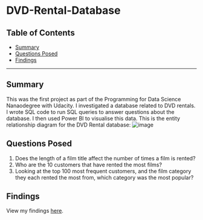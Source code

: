 # DVD-Rental-Database

## Table of Contents
- [Summary](#summary)
- [Questions Posed](#questions-posed)
- [Findings](Findings.md)

***

## Summary
This was the first project as part of the Programming for Data Science Nanaodegree with Udacity. I investigated a database related to DVD rentals. I wrote SQL code to run SQL queries to answer questions about the database. I then used Power BI to visualise this data. This is the entity relationship diagram for the DVD Rental database:
![image](https://github.com/Hannahllmm/Programming-with-Python/assets/39679731/c7b3158f-8eb7-41d3-9e1a-742ae20efd82)


## Questions Posed
1. Does the length of a film title affect the number of times a film is rented?
2. Who are the 10 customers that have rented the most films?
3. Looking at the top 100 most frequent customers, and the film category they each rented the most from, which category was the most popular?

## Findings
View my findings [here](Findings.md).
